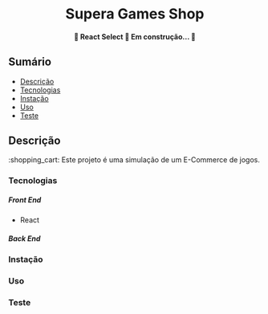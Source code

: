 <h1 align="center">Supera Games Shop </h1>

<h4 align="center"> 
	🚧  React Select 🚀 Em construção...  🚧
</h4>

## Sumário
<!--ts-->
   * [Descrição](#descrição)
   * [Tecnologias](#tecnologias)
   * [Instação](#instação)
   * [Uso](#uso)
   * [Teste](#teste)
<!--te-->

## Descrição
<p>:shopping_cart: Este projeto é uma simulação de um E-Commerce de jogos.</p>

### Tecnologias
##### Front End
* React
##### Back End

### Instação
### Uso
### Teste
